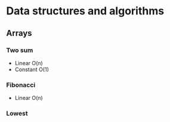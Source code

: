 # Data structures and algorithms
## Arrays

### Two sum
- Linear O(n)
- Constant O(1)

### Fibonacci
- Linear O(n)

### Lowest
